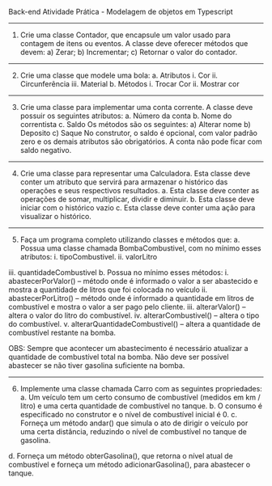 Back-end
Atividade Prática - Modelagem de objetos em Typescript

---

1. Crie uma classe Contador, que encapsule um valor usado para
   contagem de itens ou eventos. A classe deve oferecer métodos que
   devem:
   a) Zerar;
   b) Incrementar;
   c) Retornar o valor do contador.

---

2. Crie uma classe que modele uma bola:
   a. Atributos
   i. Cor
   ii. Circunferência
   iii. Material
   b. Métodos
   i. Trocar Cor
   ii. Mostrar cor

---

3. Crie uma classe para implementar uma conta corrente. A classe
   deve possuir os seguintes atributos:
   a. Número da conta
   b. Nome do correntista
   c. Saldo
   Os métodos são os seguintes:
   a) Alterar nome
   b) Deposito
   c) Saque
   No construtor, o saldo é opcional, com valor padrão zero e os
   demais atributos são obrigatórios. A conta não pode ficar com saldo
   negativo.

---

4. Crie uma classe para representar uma Calculadora. Esta classe
   deve conter um atributo que servirá para armazenar o histórico das
   operações e seus respectivos resultados.
   a. Esta classe deve conter as operações de somar, multiplicar,
   dividir e diminuir.
   b. Esta classe deve iniciar com o histórico vazio
   c. Esta classe deve conter uma ação para visualizar o histórico.

---

5. Faça um programa completo utilizando classes e métodos que:
   a. Possua uma classe chamada BombaCombustivel, com no
   mínimo esses atributos:
   i. tipoCombustivel.
   ii. valorLitro

iii. quantidadeCombustivel
b. Possua no mínimo esses métodos:
i. abastecerPorValor() – método onde é informado o
valor a ser abastecido e mostra a quantidade de litros
que foi colocada no veículo
ii. abastecerPorLitro() – método onde é informado a
quantidade em litros de combustível e mostra o valor a
ser pago pelo cliente.
iii. alterarValor() – altera o valor do litro do combustível.
iv. alterarCombustivel() – altera o tipo do combustível.
v. alterarQuantidadeCombustivel() – altera a
quantidade de combustível restante na bomba.

OBS: Sempre que acontecer um abastecimento é necessário
atualizar a quantidade de combustível total na bomba. Não deve ser
possível abastecer se não tiver gasolina suficiente na bomba.

---

6. Implemente uma classe chamada Carro com as seguintes
   propriedades:
   a. Um veículo tem um certo consumo de combustível (medidos
   em km / litro) e uma certa quantidade de combustível no
   tanque.
   b. O consumo é especificado no construtor e o nível de
   combustível inicial é 0.
   c. Forneça um método andar() que simula o ato de dirigir o
   veículo por uma certa distância, reduzindo o nível de
   combustível no tanque de gasolina.

d. Forneça um método obterGasolina(), que retorna o nível atual
de combustível e forneça um método adicionarGasolina(),
para abastecer o tanque.
